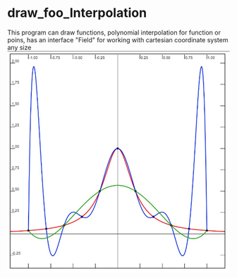 # draw_foo_Interpolation
This program can draw functions, polynomial interpolation for function or poins, has an interface "Field" for working with сartesian coordinate system any size
![Screenshot](https://github.com/RuslanTanasiichuk/draw_foo_Interpolation/blob/master/screenshot.jpg?raw=true)
